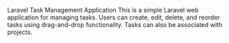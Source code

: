 Laravel Task Management Application
This is a simple Laravel web application for managing tasks. Users can create, edit, delete, and reorder tasks using drag-and-drop functionality. Tasks can also be associated with projects.
